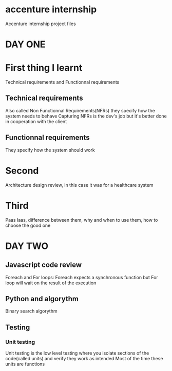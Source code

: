 # accenture internship
 Accenture internship project files

# DAY ONE
# First thing I learnt
Technical requirements and Functionnal requirements
## Technical requirements
Also called Non Functionnal Requirements(NFRs) they specify how the system needs to behave
Capturing NFRs is the dev's job but it's better done in cooperation with the client 
## Functionnal requirements
They specify how the system should work

# Second  
Architecture design review, in this case it was for a healthcare system

# Third 
Paas Iaas, difference between them, why and when to use them, how to choose the good one

# DAY TWO
## Javascript code review
Foreach and For loops: Foreach expects a synchronous function but For loop will wait on the result of the execution
## Python and algorythm 
Binary search algorythm

## Testing
### Unit testing
Unit testing is the low level testing where you isolate sections of the code(called units) and verify they work as intended
Most of the time these units are functions